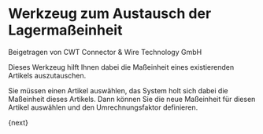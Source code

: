 # Werkzeug zum Austausch der Lagermaßeinheit
<span class="text-muted contributed-by">Beigetragen von CWT Connector & Wire Technology GmbH</span>

Dieses Werkzeug hilft Ihnen dabei die Maßeinheit eines existierenden Artikels auszutauschen.

Sie müssen einen Artikel auswählen, das System holt sich dabei die Maßeinheit dieses Artikels. Dann können Sie die neue Maßeinheit für diesen Artikel auswählen und den Umrechnungsfaktor definieren.

{next}
